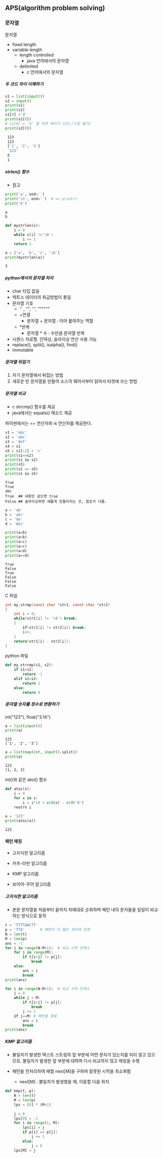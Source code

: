 ## APS(algorithm problem solving)

### 문자열

  문자열

* fixed length
* variable length
  * length controlled 
    * java 언어에서의 문자열
  * delimited
    * c 언어에서의 문자열



##### 두 코드 차이 이해하기

```python
s1 = list(input())
s2 = input()
print(s1)
print(s2)
s1[0] ='d'
print(s1[0])
# s1[0] = 'd' 를 하면 에러가 난다.(수정 불가)
print(s2[0])
```

```bash
 123
 123
 ['1', '2', '3']
 '123'
 d
 1
```



##### strlen() 함수

* 참고

```python
print('a', end='')
print('\n', end='')  # == print()
print('b')
```

```bash
a
b
```



```python
def mystrlen(s):
    i = 0
    while s[i] !='\0':
        i += 1
    return 1

a = ['a', 'b', 'c', '\0']
print(mystrlen(a))
```

```bash
3
```



##### python에서의 문자열 처리

* char 타입 없음
* 텍트스 데이터의 취급방법이 통일
* 문자열 기호
  * '' , "", ''', """"""
  * +연결
    * 문자열 + 문자열 : 이어 붙여주는 역할
  * *반복
    * 문자열 * 수 : 수만큼 문자열 반복
* 시퀀스 자료형. 인덱싱, 슬라이싱 연산 사용 가능
* replace(), split(), isalpha(), find()
* immutable



##### 문자열 뒤집기

1. 자기 문자열에서 뒤집는 방법
2. 새로운 빈 문자열을 만들어 소스의 뒈어서부터 읽어서 타겟에 쓰는 방법



##### 문자열 비교

* c strcmp() 함수를 제공
* java에서는 equals() 메소드 제공

파이썬에서는 == 연산자와 is 연산자를 제공한다.

```python
s1 = 'abc'
s2 = 'abc'
s3 = 'def'
s4 = s1
s5 = s1[:2] + 'c'
print(s1==s2)
print(s1 is s2)
print(s5)
print(s1 == s5)
print(s1 is s5)
```

```
True
True
abc
True  ## 내용만 같으면 true
False ## 슬라이싱하면 새롭게 만들어지는 것, 참조가 다름.
```



```python
a = 'ab'
b = 'abc'
c = 'de'
d = 'Abc'

print(a<b)
print(a>b)
print(a<c)
print(a>c)
print(a<d)
print(a==d)
```

```
True
False
True
False
False
False
```

C 파일

```c
int my_strmp(const char *str1, const char *str2)
{
    int i = 0;
    while(str1[i] != '\0') break;
    {
        if(str1[i] != str2[i]) break;
        i++;
    }
    return(str1[i] - str2[i]);
}
```

python 파일

```python
def my_strcmp(s1, s2):
    if s1<s2:
        return -1
    elif s1>s2:
        return 1
    else:
        return 0
```



##### 문자열 숫자를 정수로 변환하기

int("123"), float("3.14")

```python
a = list(input())
print(a)
```

```
123
['1', '2', '3']
```

```python
a = list(map(int, input().split))
print(a)
```

```
123
[1, 2, 3]
```



int()와 같은 atoi() 함수

```python
def atoi(s):
    i = 0
    for x in s:
    	i = i*10 + ord(x) - ord('0')
	reutrn i
    
a = '123'
print(atoi(a))
```

```
123
```

#### 패턴 매칭

* 고지식한 알고리즘

* 카프-라빈 알고리즘
* KMP 알고리즘
* 보이어-무어 알고리즘



##### 고지식한 알고리즘

* 본문 문자열을 처음부터 끝까지 차례대로 순회하며 패턴 내의 문자들을 일일이 비교하는 방식으로 동작

```python
t = 'TTTTAACTT'
p = 'TTA'       # 패턴이 더 짧은 경우에 한정
N = len(t)
M = len(p)
ans = -1
for i in range(N-M+1):  # 비교 시작 인덱스
    for j in range(M):
        if t[i+j] != p[j]:
            break
    else:
        ans = i
        break
print(ans)

for i in range(N-M+1):  # 비교 시작 인덱스
    j = 0
    while j < M:
        if t[i+j] != p[j]:
            break
        j += 1
    if j==M: # 패턴을 찾음
        ans = i
        break
print(ans)
```



##### KMP 알고리즘

* 불일치가 발생한 텍스트 스트링의 앞 부분에 어떤 문자가 있는지를 미리 알고 있으므로, 불일치가 발생한 앞 부분에 대하여 다시 비교하지 않고 매칭을 수행

* 패턴을 전처리하여 배열 next[M]을 구하여 잘못된 시작을 최소화함
  * next[M] : 불일치가 발생했을 때, 이동할 다음 위치

```python
def kmp(t, p):
    N = len(t)
    M = len(p)
    lps = [0] * (M+1)
    
    j = 0
    lps[0] = -1
    for i in range(1, M):
        lps[i] = j
        if p[i] == p[j]:
            j += 1
        else:
            j = 0
    lps[M] = j
    
```

